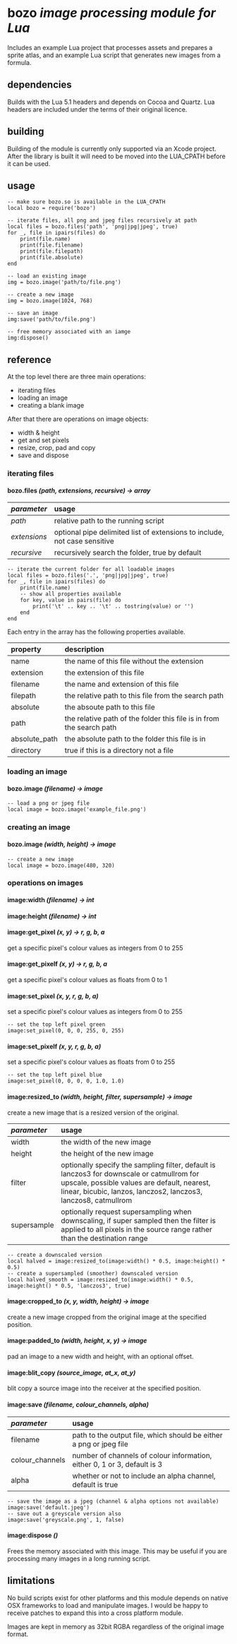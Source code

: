 # bozo _image processing module for Lua_

Includes an example Lua project that processes assets and prepares a sprite atlas, and an example Lua script that generates new images from a formula.

## dependencies

Builds with the Lua 5.1 headers and depends on Cocoa and Quartz.
Lua headers are included under the terms of their original licence.

## building

Building of the module is currently only supported via an Xcode project. After the library is built it will need to be moved into the LUA_CPATH before it can be used.

## usage

	-- make sure bozo.so is available in the LUA_CPATH
	local bozo = require('bozo')

	-- iterate files, all png and jpeg files recursively at path
	local files = bozo.files('path', 'png|jpg|jpeg', true)
	for _, file in ipairs(files) do
		print(file.name)
		print(file.filename)
		print(file.filepath)
		print(file.absolute)
	end

	-- load an existing image
	img = bozo.image('path/to/file.png')

	-- create a new image
	img = bozo.image(1024, 768)

	-- save an image
	img:save('path/to/file.png')

	-- free memory associated with an iamge
	img:dispose()

## reference

At the top level there are three main operations:

* iterating files
* loading an image
* creating a blank image

After that there are operations on image objects:

* width & height
* get and set pixels
* resize, crop, pad and copy
* save and dispose

### iterating files

#### bozo.files _(path, extensions, recursive) -> array_

_parameter_ | usage
:---- | :-----
_path_ | relative path to the running script
_extensions_ | optional pipe delimited list of extensions to include, not case sensitive
_recursive_ | recursively search the folder, true by default

	-- iterate the current folder for all loadable images
	local files = bozo.files('.', 'png|jpg|jpeg', true)
	for _, file in ipairs(files) do
		print(file.name)
		-- show all properties available
		for key, value in pairs(file) do
			print('\t' .. key .. '\t' .. tostring(value) or '')
		end
	end

Each entry in the array has the following properties available.
	
property | description
:---- | :----
name | the name of this file without the extension
extension | the extension of this file
filename | the name and extension of this file
filepath | the relative path to this file from the search path
absolute | the absoute path to this file
path | the relative path of the folder this file is in from the search path
absolute_path | the absolute path to the folder this file is in
directory | true if this is a directory not a file


### loading an image

#### bozo.image _(filename) -> image_

	-- load a png or jpeg file
	local image = bozo.image('example_file.png')

### creating an image

#### bozo.image _(width, height) -> image_

	-- create a new image
	local image = bozo.image(480, 320)

### operations on images

#### image:width _(filename) -> int_

#### image:height _(filename) -> int_

#### image:get_pixel _(x, y) -> r, g, b, a_

get a specific pixel's colour values as integers from 0 to 255

#### image:get_pixelf _(x, y) -> r, g, b, a_

get a specific pixel's colour values as floats from 0 to 1

#### image:set_pixel _(x, y, r, g, b, a)_

set a specific pixel's colour values as integers from 0 to 255

	-- set the top left pixel green
	image:set_pixel(0, 0, 0, 255, 0, 255)

#### image:set_pixelf _(x, y, r, g, b, a)_

set a specific pixel's colour values as floats from 0 to 255

	-- set the top left pixel blue
	image:set_pixel(0, 0, 0, 0, 1.0, 1.0)

#### image:resized_to _(width, height, filter, supersample) -> image_

create a new image that is a resized version of the original.

_parameter_ | usage
:---- | :-----
width | the width of the new image
height | the height of the new image
filter | optionally specify the sampling filter, default is lanczos3 for downscale or catmullrom for upscale, possible values are default, nearest, linear, bicubic, lanzos, lanczos2, lanczos3, lanczos8, catmullrom
supersample | optionally request supersampling when downscaling, if super sampled then the filter is applied to all pixels in the source range rather than the destination range

	-- create a downscaled version
	local halved = image:resized_to(image:width() * 0.5, image:height() * 0.5)
	-- create a supersampled (smoother) downscaled version
	local halved_smooth = image:resized_to(image:width() * 0.5, image:height() * 0.5, 'lanczos3', true)

#### image:cropped_to _(x, y, width, height) -> image_

create a new image cropped from the original image at the specified position.

#### image:padded_to _(width, height, x, y) -> image_

pad an image to a new width and height, with an optional offset.

#### image:blit_copy _(source_image, at_x, at_y)_

blit copy a source image into the receiver at the specified position.

#### image:save _(filename, colour_channels, alpha)_

_parameter_ | usage
:---- | :-----
filename | path to the output file, which should be either a png or jpeg file
colour_channels | number of channels of colour information, either 0, 1 or 3, default is 3
alpha | whether or not to include an alpha channel, default is true

	-- save the image as a jpeg (channel & alpha options not available)
	image:save('default.jpeg')
	-- save out a greyscale version also
	image:save('greyscale.png', 1, false)


#### image:dispose _()_

Frees the memory associated with this image. This may be useful if you are processing many images in a long running script.

## limitations

No build scripts exist for other platforms and this module depends on native OSX frameworks to load and manipulate images. I would be happy to receive patches to expand this into a cross platform module.

Images are kept in memory as 32bit RGBA regardless of the original image format.